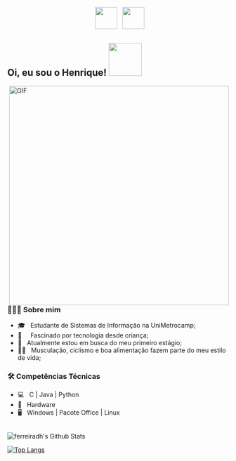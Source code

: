 <p align="center">
&nbsp; <a href="https://www.linkedin.com/in/ferreiradh/" target="_blank" rel="noopener noreferrer"><img src="https://img.icons8.com/plasticine/100/000000/linkedin.png" width="50" /></a>
&nbsp; <a href="mailto:henferr66@gmail.com" target="_blank" rel="noopener noreferrer"><img src="https://img.icons8.com/plasticine/100/000000/gmail.png"  width="50" /></a>
</p>

<h2> Oi, eu sou o Henrique! <img src="https://media3.giphy.com/media/3o6ZtpxSZbQRRnwCKQ/giphy.gif" width="75"></h2>
<img align="right" alt="GIF" src="https://pa1.narvii.com/6484/b93255da56ec60939e2e209dd48a8b69a1194981_hq.gif" width="500"/>

<h3> 👨🏻‍💻 Sobre mim </h3>

- 🎓 &nbsp; Estudante de Sistemas de Informação na UniMetrocamp;
- 📱 &nbsp; &nbsp; Fascinado por tecnologia desde criança;
- 💼 &nbsp; Atualmente estou em busca do meu primeiro estágio;
- 🏋️‍♂️ &nbsp; Musculação, ciclismo e boa alimentação fazem parte do meu estilo de vida;

<h3>🛠 Competências Técnicas</h3>

- 💻 &nbsp; C | Java | Python
- 🔧 &nbsp; Hardware
- 🖥 &nbsp; Windows | Pacote Office | Linux

<br>

<img align="center" src="https://github-readme-stats-anuraghazra1.vercel.app/api?username=ferreiradh&include_all_commits=true&count_private=true&show_icons=true&line_height=20&title_color=7A7ADB&icon_color=2234AE&text_color=D3D3D3&bg_color=0,000000,130F40" alt="ferreiradh's Github Stats">

</br>

[![Top Langs](https://github-readme-stats-anuraghazra1.vercel.app/api/top-langs/?username=ferreiradh&layout=compact&text_color=daf7dc&bg_color=151515)](https://github.com/ferreiradh/github-readme-stats)
